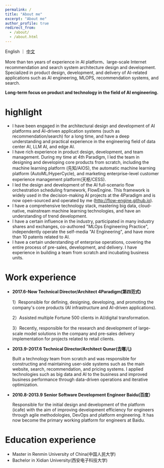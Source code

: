 ```yaml
---
permalink: /
title: "About me"
excerpt: "About me"
author_profile: true
redirect_from: 
  - /about/
  - /about.html
---
```


English ｜ [中文](/cn)

More than ten years of experience in AI platform、large-scale Internet recommendation and search system architecture design and development. Specialized in product design, development, and delivery of AI-related applications such as AI engineering, MLOPS, recommendation systems, and search.

**Long-term focus on product and technology in the field of AI engineering.**

highlight
======
* I have been engaged in the architectural design and development of AI platforms and AI-driven application systems (such as recommendation/search) for a long time, and have a deep understanding and practical experience in the engineering field of data center AI, LLM AI, and edge AI.
* I have rich experience in product design, development, and team management. During my time at 4th Paradigm, I led the team in designing and developing core products from scratch, including the machine learning platform (先知/AIOS), the automatic machine learning platform (AutoML/HyperCycle), and marketing enterprise-level customer experience management platform(天枢/CESS).
* I led the design and development of the AI full-scenario flow orchestration scheduling framework, FlowEngine. This framework is widely used in the decision-making AI projects at the 4Paradigm and is now open-sourced and operated by me (http://flow-engine.github.io).
* I have a comprehensive technology stack, mastering big data, cloud-native, mainstream machine learning technologies, and have an understanding of trend development.
* I have a certain influence in the industry, participated in many industry shares and exchanges, co-authored "MLOps Engineering Practice", independently operate the self-media "AI Engineering", and have more than 10 patents related to AI.
* I have a certain understanding of enterprise operations, covering the entire process of pre-sales, development, and delivery. I have experience in building a team from scratch and incubating business units.

Work experience
======
* **2017.6-Now Technical Director/Architect 4Paradigm(第四范式)**

  1）Responsible for defining, designing, developing, and promoting the company's core products (AI infrastructure and AI-driven applications).

  2）Assisted multiple Fortune 500 clients in AI/digital transformation.

  3）Recently, responsible for the research and development of large-scale model solutions in the company and pre-sales delivery implementation for projects related to retail clients.

* **2013.9-2017.6 Technical Director/Architect  Qunar(去哪儿)**

  Built a technology team from scratch and was responsible for constructing and maintaining user-side systems such as the main website, search, recommendation, and pricing systems. I applied technologies such as big data and AI to the business and improved business performance through data-driven operations and iterative optimization.

* **2010.8-2013.9 Senior Software Development Engineer Baidu(百度）**

  Responsible for the initial design and development of the platform (icafe) with the aim of improving development efficiency for engineers through agile methodologies, DevOps and platform engineering. It has now become the primary working platform for engineers at Baidu.

Education experience
======
* Master in Renmin University of China(中国人民大学)
* Bachelor in Xidian University(西安电子科技大学)


